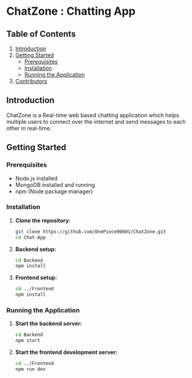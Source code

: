 # ChatZone : Chatting App

## Table of Contents
1. [Introduction](#introduction)
2. [Getting Started](#getting-started)
    - [Prerequisites](#prerequisites)
    - [Installation](#installation)
    - [Running the Application](#running-the-application)
3. [Contributors](#contributors)


## Introduction

ChatZone is a Real-time web based chatting application which helps multiple users to connect over the internet and send messages to each other in real-time.

## Getting Started

### Prerequisites
- Node.js installed
- MongoDB installed and running
- npm (Node package manager)

### Installation
1. **Clone the repository:**
    ```bash
    git clone https://github.com/OnePiece00001/ChatZone.git
    cd Chat-App
    ```

2. **Backend setup:**
    ```bash
    cd Backend
    npm install
    ```

3. **Frontend setup:**
    ```bash
    cd ../Frontend
    npm install
    ```

### Running the Application
1. **Start the backend server:**
    ```bash
    cd Backend
    npm start
    ```

2. **Start the frontend development server:**
    ```bash
    cd ../Frontend
    npm run dev
    ```
